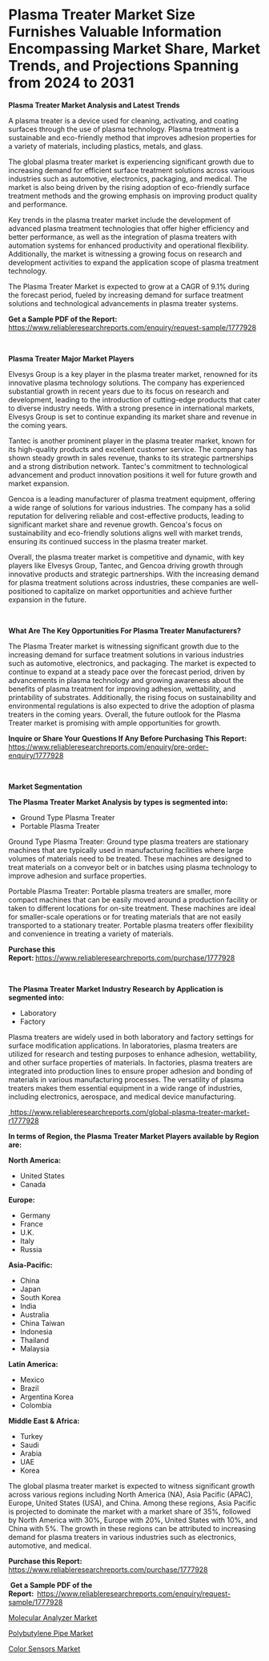 <p><h1>Plasma Treater Market Size Furnishes Valuable Information Encompassing Market Share, Market Trends, and Projections Spanning from 2024 to 2031</h1></p><p><strong>Plasma Treater Market Analysis and Latest Trends</strong></p>
<p><p>A plasma treater is a device used for cleaning, activating, and coating surfaces through the use of plasma technology. Plasma treatment is a sustainable and eco-friendly method that improves adhesion properties for a variety of materials, including plastics, metals, and glass.</p><p>The global plasma treater market is experiencing significant growth due to increasing demand for efficient surface treatment solutions across various industries such as automotive, electronics, packaging, and medical. The market is also being driven by the rising adoption of eco-friendly surface treatment methods and the growing emphasis on improving product quality and performance.</p><p>Key trends in the plasma treater market include the development of advanced plasma treatment technologies that offer higher efficiency and better performance, as well as the integration of plasma treaters with automation systems for enhanced productivity and operational flexibility. Additionally, the market is witnessing a growing focus on research and development activities to expand the application scope of plasma treatment technology.</p><p>The Plasma Treater Market is expected to grow at a CAGR of 9.1% during the forecast period, fueled by increasing demand for surface treatment solutions and technological advancements in plasma treater systems.</p></p>
<p><strong>Get a Sample PDF of the Report:&nbsp;</strong> <a href="https://www.reliableresearchreports.com/enquiry/request-sample/1777928">https://www.reliableresearchreports.com/enquiry/request-sample/1777928</a></p>
<p>&nbsp;</p>
<p><strong>Plasma Treater Major Market Players</strong></p>
<p><p>Elvesys Group is a key player in the plasma treater market, renowned for its innovative plasma technology solutions. The company has experienced substantial growth in recent years due to its focus on research and development, leading to the introduction of cutting-edge products that cater to diverse industry needs. With a strong presence in international markets, Elvesys Group is set to continue expanding its market share and revenue in the coming years.</p><p>Tantec is another prominent player in the plasma treater market, known for its high-quality products and excellent customer service. The company has shown steady growth in sales revenue, thanks to its strategic partnerships and a strong distribution network. Tantec's commitment to technological advancement and product innovation positions it well for future growth and market expansion.</p><p>Gencoa is a leading manufacturer of plasma treatment equipment, offering a wide range of solutions for various industries. The company has a solid reputation for delivering reliable and cost-effective products, leading to significant market share and revenue growth. Gencoa's focus on sustainability and eco-friendly solutions aligns well with market trends, ensuring its continued success in the plasma treater market.</p><p>Overall, the plasma treater market is competitive and dynamic, with key players like Elvesys Group, Tantec, and Gencoa driving growth through innovative products and strategic partnerships. With the increasing demand for plasma treatment solutions across industries, these companies are well-positioned to capitalize on market opportunities and achieve further expansion in the future.</p></p>
<p>&nbsp;</p>
<p><strong>What Are The Key Opportunities For Plasma Treater Manufacturers?</strong></p>
<p><p>The Plasma Treater market is witnessing significant growth due to the increasing demand for surface treatment solutions in various industries such as automotive, electronics, and packaging. The market is expected to continue to expand at a steady pace over the forecast period, driven by advancements in plasma technology and growing awareness about the benefits of plasma treatment for improving adhesion, wettability, and printability of substrates. Additionally, the rising focus on sustainability and environmental regulations is also expected to drive the adoption of plasma treaters in the coming years. Overall, the future outlook for the Plasma Treater market is promising with ample opportunities for growth.</p></p>
<p><strong>Inquire or Share Your Questions If Any Before Purchasing This Report:</strong> <a href="https://www.reliableresearchreports.com/enquiry/pre-order-enquiry/1777928">https://www.reliableresearchreports.com/enquiry/pre-order-enquiry/1777928</a></p>
<p>&nbsp;</p>
<p><strong>Market Segmentation</strong></p>
<p><strong>The Plasma Treater Market Analysis by types is segmented into:</strong></p>
<p><ul><li>Ground Type Plasma Treater</li><li>Portable Plasma Treater</li></ul></p>
<p><p>Ground Type Plasma Treater: Ground type plasma treaters are stationary machines that are typically used in manufacturing facilities where large volumes of materials need to be treated. These machines are designed to treat materials on a conveyor belt or in batches using plasma technology to improve adhesion and surface properties.</p><p>Portable Plasma Treater: Portable plasma treaters are smaller, more compact machines that can be easily moved around a production facility or taken to different locations for on-site treatment. These machines are ideal for smaller-scale operations or for treating materials that are not easily transported to a stationary treater. Portable plasma treaters offer flexibility and convenience in treating a variety of materials.</p></p>
<p><strong>Purchase this Report:&nbsp;</strong><a href="https://www.reliableresearchreports.com/purchase/1777928">https://www.reliableresearchreports.com/purchase/1777928</a></p>
<p>&nbsp;</p>
<p><strong>The Plasma Treater Market Industry Research by Application is segmented into:</strong></p>
<p><ul><li>Laboratory</li><li>Factory</li></ul></p>
<p><p>Plasma treaters are widely used in both laboratory and factory settings for surface modification applications. In laboratories, plasma treaters are utilized for research and testing purposes to enhance adhesion, wettability, and other surface properties of materials. In factories, plasma treaters are integrated into production lines to ensure proper adhesion and bonding of materials in various manufacturing processes. The versatility of plasma treaters makes them essential equipment in a wide range of industries, including electronics, aerospace, and medical device manufacturing.</p></p>
<p><a href="https://www.reliableresearchreports.com/global-plasma-treater-market-r1777928">&nbsp;https://www.reliableresearchreports.com/global-plasma-treater-market-r1777928</a></p>
<p><strong>In terms of Region, the Plasma Treater Market Players available by Region are:</strong></p>
<p>
    <p> <strong> North America: </strong>
        <ul>
            <li>United States</li>
            <li>Canada</li>
        </ul>
        </p> 
    <p> <strong> Europe: </strong>
        <ul>
            <li>Germany</li>
            <li>France</li>
            <li>U.K.</li>
            <li>Italy</li>
            <li>Russia</li>
        </ul>
        </p> 
    <p> <strong> Asia-Pacific: </strong>
        <ul>
            <li>China</li>
            <li>Japan</li>
            <li>South Korea</li>
            <li>India</li>
            <li>Australia</li>
            <li>China Taiwan</li>
            <li>Indonesia</li>
            <li>Thailand</li>
            <li>Malaysia</li>
        </ul>
        </p> 
    <p> <strong> Latin America: </strong>
        <ul>
            <li>Mexico</li>
            <li>Brazil</li>
            <li>Argentina Korea</li>
            <li>Colombia</li>
        </ul>
        </p> 
    <p> <strong> Middle East & Africa: </strong>
        <ul>
            <li>Turkey</li>
            <li>Saudi</li>
            <li>Arabia</li>
            <li>UAE</li>
            <li>Korea</li>
        </ul>
    </p>
    </p>
<p><p>The global plasma treater market is expected to witness significant growth across various regions including North America (NA), Asia Pacific (APAC), Europe, United States (USA), and China. Among these regions, Asia Pacific is projected to dominate the market with a market share of 35%, followed by North America with 30%, Europe with 20%, United States with 10%, and China with 5%. The growth in these regions can be attributed to increasing demand for plasma treaters in various industries such as electronics, automotive, and medical.</p></p>
<p><strong>Purchase this Report: </strong><a href="https://www.reliableresearchreports.com/purchase/1777928">https://www.reliableresearchreports.com/purchase/1777928</a></p>
<p>&nbsp;<strong>Get a Sample PDF of the Report:&nbsp;&nbsp;</strong><a href="https://www.reliableresearchreports.com/enquiry/request-sample/1777928">https://www.reliableresearchreports.com/enquiry/request-sample/1777928</a></p>
<p><strong></strong></p>
<p><p><a href="https://www.linkedin.com/pulse/molecular-analyzer-market-furnishes-information-share-trends-libwf?trackingId=GT5%2B5QFk1Nf7EXhn5SxTwg%3D%3D">Molecular Analyzer Market</a></p><p><a href="https://www.linkedin.com/pulse/polybutylene-pipe-market-size-growth-segmentation-regional-upvhe?trackingId=ODGKWw%2BAv1H4x14SCGBKkA%3D%3D">Polybutylene Pipe Market</a></p><p><a href="https://www.linkedin.com/pulse/color-sensors-market-furnishes-information-share-trends-growth-sirxf?trackingId=aWpYrDbZf0KdEa2P9NQSaQ%3D%3D">Color Sensors Market</a></p></p>